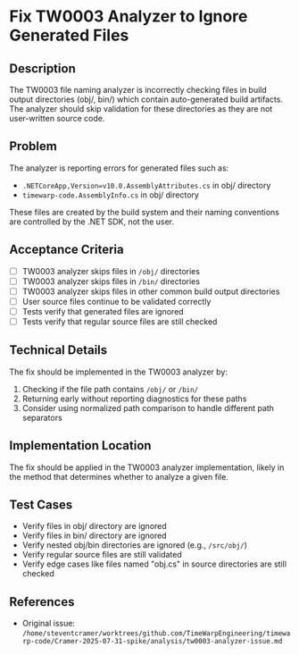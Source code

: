 # Fix TW0003 Analyzer to Ignore Generated Files

## Description
The TW0003 file naming analyzer is incorrectly checking files in build output directories (obj/, bin/) which contain auto-generated build artifacts. The analyzer should skip validation for these directories as they are not user-written source code.

## Problem
The analyzer is reporting errors for generated files such as:
- `.NETCoreApp,Version=v10.0.AssemblyAttributes.cs` in obj/ directory
- `timewarp-code.AssemblyInfo.cs` in obj/ directory

These files are created by the build system and their naming conventions are controlled by the .NET SDK, not the user.

## Acceptance Criteria
- [ ] TW0003 analyzer skips files in `/obj/` directories
- [ ] TW0003 analyzer skips files in `/bin/` directories
- [ ] TW0003 analyzer skips files in other common build output directories
- [ ] User source files continue to be validated correctly
- [ ] Tests verify that generated files are ignored
- [ ] Tests verify that regular source files are still checked

## Technical Details
The fix should be implemented in the TW0003 analyzer by:
1. Checking if the file path contains `/obj/` or `/bin/`
2. Returning early without reporting diagnostics for these paths
3. Consider using normalized path comparison to handle different path separators

## Implementation Location
The fix should be applied in the TW0003 analyzer implementation, likely in the method that determines whether to analyze a given file.

## Test Cases
- Verify files in obj/ directory are ignored
- Verify files in bin/ directory are ignored
- Verify nested obj/bin directories are ignored (e.g., `/src/obj/`)
- Verify regular source files are still validated
- Verify edge cases like files named "obj.cs" in source directories are still checked

## References
- Original issue: `/home/steventcramer/worktrees/github.com/TimeWarpEngineering/timewarp-code/Cramer-2025-07-31-spike/analysis/tw0003-analyzer-issue.md`